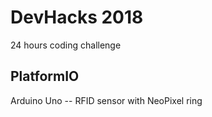 # DevHacks 2018
<p>24 hours coding challenge</p>
<h2>PlatformIO</h2>
<p>Arduino Uno -- RFID sensor with NeoPixel ring</p>